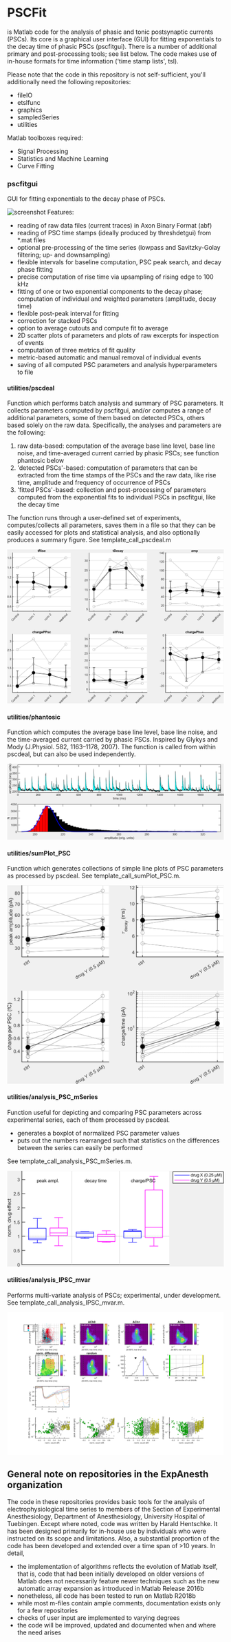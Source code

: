 # PSCFit

is Matlab code for the analysis of phasic and tonic postsynaptic currents (PSCs). Its core is a graphical user interface (GUI) for fitting exponentials to the decay time of phasic PSCs (pscfitgui). There is a number of additional primary and post-processing tools; see list below. The code makes use of in-house formats for time information ('time stamp lists', tsl).

Please note that the code in this repository is not self-sufficient, you'll additionally need the following repositories:
* fileIO
* etslfunc
* graphics
* sampledSeries
* utilities
 
Matlab toolboxes required:
* Signal Processing
* Statistics and Machine Learning
* Curve Fitting

### pscfitgui
GUI for fitting exponentials to the decay phase of PSCs. 

![screenshot](/doc/screenshot_pscfitgui.png)
Features:
* reading of raw data files (current traces) in Axon Binary Format (abf)
* reading of PSC time stamps (ideally produced by threshdetgui) from *.mat files
* optional pre-processing of the time series (lowpass and Savitzky-Golay filtering; up- and downsampling)
* flexible intervals for baseline computation, PSC peak search, and decay phase fitting 
* precise computation of rise time via upsampling of rising edge to 100 kHz
* fitting of one or two exponential components to the decay phase; computation of individual and weighted parameters (amplitude, decay time)
* flexible post-peak interval for fitting
* correction for stacked PSCs
* option to average cutouts and compute fit to average
* 2D scatter plots of parameters and plots of raw excerpts for inspection of events
* computation of three metrics of fit quality
* metric-based automatic and manual removal of individual events
* saving of all computed PSC parameters and analysis hyperparameters to file

#### utilities/pscdeal
Function which performs batch analysis and summary of PSC parameters. It collects parameters computed by pscfitgui, and/or computes a range of additional parameters, some of them based on detected PSCs, others based solely on the raw data. Specifically, the analyses and parameters are the following:
1. raw data-based: computation of the average base line level, base line noise, and time-averaged current carried by phasic PSCs; see function phantosic below
2. 'detected PSCs'-based: computation of parameters that can be extracted from the time stamps of the PSCs and the raw data, like rise time, amplitude and frequency of occurrence of PSCs
3. 'fitted PSCs'-based: collection and post-processing of parameters computed from the exponential fits to individual PSCs in pscfitgui, like the decay time

The function runs through a user-defined set of experiments, computes/collects all parameters, saves them in a file so that they can be easily accessed for plots and statistical analysis, and also optionally produces a summary figure. See template_call_pscdeal.m

![screenshot](/doc/snapshot_pscdeal.png)


#### utilities/phantosic
Function which computes the average base line level, base line noise, and the time-averaged current carried by phasic PSCs. Inspired by Glykys and Mody (J.Physiol. 582, 1163–1178, 2007). The function is called from within pscdeal, but can also be used independently.

![screenshot](/doc/snapshot_phantosic.png)

#### utilities/sumPlot_PSC
Function which generates collections of simple line plots of PSC parameters as processed by pscdeal. See template_call_sumPlot_PSC.m.

![snapshot](/doc/snapshot_sumPlot_PSC.png)


#### utilities/analysis_PSC_mSeries
Function useful for depicting and comparing PSC parameters across experimental series, each of them processed by pscdeal.
* generates a boxplot of normalized PSC parameter values
* puts out the numbers rearranged such that statistics on the differences between the series can easily be performed

See template_call_analysis_PSC_mSeries.m.

![snapshot](/doc/snapshot_analysis_PSC_mSeries.png)

#### utilities/analysis_IPSC_mvar
Performs multi-variate analysis of PSCs; experimental, under development. See template_call_analysis_IPSC_mvar.m.

![screenshot](/doc/snapshot_analysis_IPSC_mvar.png)


## General note on repositories in the ExpAnesth organization
The code in these repositories provides basic tools for the analysis of electrophysiological time series to members of the Section of Experimental Anesthesiology, Department of Anesthesiology, University Hospital of Tuebingen. Except where noted, code was written by Harald Hentschke. It has been designed primarily for in-house use by individuals who were instructed on its scope and limitations. Also, a substantial proportion of the code has been developed and extended over a time span of >10 years. In detail,

* the implementation of algorithms reflects the evolution of Matlab itself, that is, code that had been initially developed on older versions of Matlab does not necessarily feature newer techniques such as the new automatic array expansion as introduced in Matlab Release 2016b
* nonetheless, all code has been tested to run on Matlab R2018b
* while most m-files contain ample comments, documentation exists only for a few repositories
* checks of user input are implemented to varying degrees
* the code will be improved, updated and documented when and where the need arises